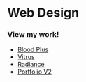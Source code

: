 # Web Design

### View my work!
* [Blood Plus](https://bloodplus.netlify.app/)
* [Vitrus](https://vitrus.netlify.app/)
* [Radiance](https://Radiance.netlify.app/)
* [Portfolio V2](https://tjandra-putra-v2.netlify.app/)


